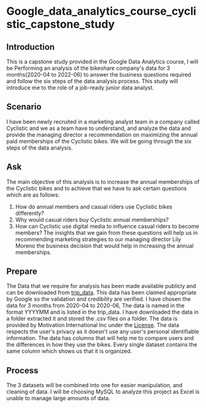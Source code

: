 # Google_data_analytics_course_cyclistic_capstone_study

## Introduction
This is a capstone study provided in the Google Data Analytics course, I will be Performing an analysis of the bikeshare company's data for 3  months(2020-04 to 2022-06) to answer
the business questions required and follow the six steps of the data analysis process. This study will introduce me to the role of a job-ready junior data analyst.

## Scenario
I have been newly recruited in a marketing analyst team in a company called Cyclistic and we as a team have to understand, and analyze the data and provide the managing director a recommendation
on maximizing the annual paid memberships of the Cyclistic bikes.
We will be going through the six steps of the data analysis.

## Ask
The main objective of this analysis is to increase the annual memberships of the Cyclistic bikes and to achieve that we have to ask certain questions which are as follows:
1. How do annual members and casual riders use Cyclistic bikes differently?
2. Why would casual riders buy Cyclistic annual memberships?
3. How can Cyclistic use digital media to influence casual riders to become members?
The insights that we gain from these questions will help us in recommending marketing strategies to our managing director Lily Moreno the business decision that would help in increasing the annual memberships.

## Prepare
The Data that we require for analysis has been made available publicly and can be downloaded from [trip_data](https://divvy-tripdata.s3.amazonaws.com/index.html). This data has been claimed appropriate by Google
so the validation and credibility are verified. I have chosen the data for 3 months from 2020-04 to 2020-06, The data is named in the format YYYYMM and is listed in the trip_data. I have downloaded the data in a 
folder extracted it and stored the .csv files on a folder. The data is provided by Motivation International Inc under the [License](https://ride.divvybikes.com/data-license-agreement). The data respects the user's privacy
as it doesn't use any user's personal identifiable information. The data has columns that will help me to compare users and the differences in how they use the bikes. Every single dataset contains the same column which shows us that it is organized.

## Process
The 3 datasets will be combined into one for easier manipulation, and cleaning of data. I will be choosing MySQL to analyze this project as Excel is unable to manage large amounts of data.


